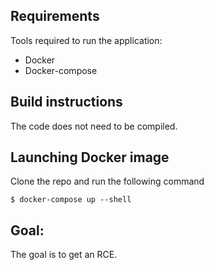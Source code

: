 ## Requirements

Tools required to run the application:

 - Docker
 - Docker-compose

## Build instructions

The code does not need to be compiled. 

## Launching Docker image

Clone the repo and run the following command

```shell
$ docker-compose up --shell
```

## Goal: 

The goal is to get an RCE. 
